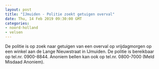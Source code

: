 ```yaml
---
layout: post
title: "IJmuiden - Politie zoekt getuigen overval"
date: Thu, 14 Feb 2019 09:30:00 GMT
categories: 
- noord-holland 
- velsen 
---
```


De politie is op zoek naar getuigen van een overval op vrijdagmorgen op een winkel aan de Lange Nieuwstraat in IJmuiden. De politie is bereikbaar op tel.nr. 0900-8844. Anoniem bellen kan ook op tel.nr. 0800-7000 (Meld Misdaad Anoniem).
